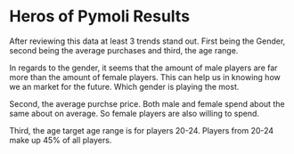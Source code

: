 # Heros of Pymoli Results



 After reviewing this data at least 3 trends stand out.  First being the Gender, second being the average purchases and third, the age range. 

 In regards to the gender, it seems that the amount of male players are far more than the amount of female players.  This can help us in knowing how we an market for the future.  Which gender is playing the most.

 Second, the average purchse price.  Both male and female spend about the same about on average.  So female players are also willing to spend. 
 
 
 Third, the age target age range is for players 20-24.  Players from 20-24 make up 45% of all players. 
    